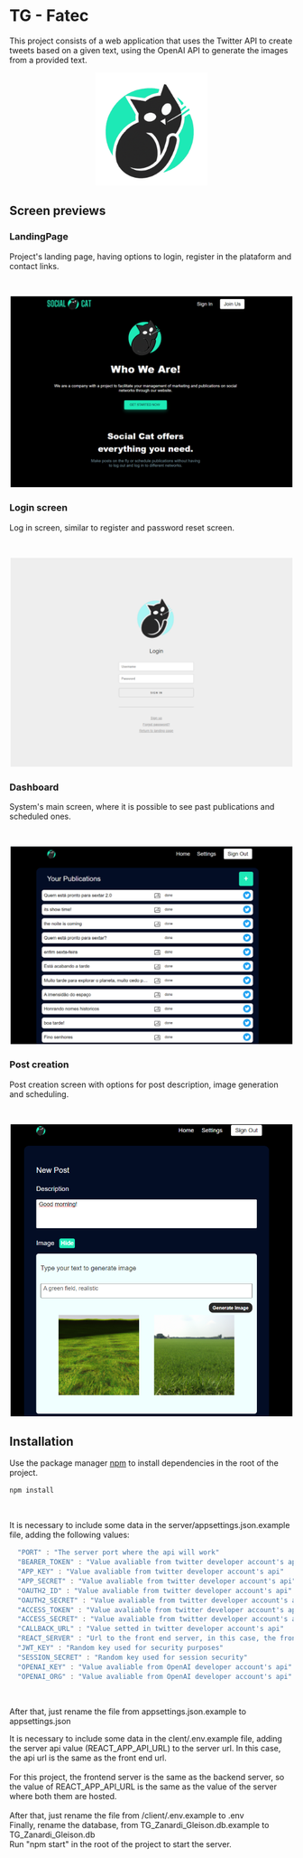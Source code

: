 # TG - Fatec

This project consists of a web application that uses the Twitter API to create tweets based on a given text, using the OpenAI API to generate the images from a provided text.
<p align="center">
  <img src="./client/public/tg-logo.png" alt="isolated" width="200"/>
</p>


## Screen previews

### LandingPage
Project's landing page, having options to login, register in the plataform and contact links.

<br>
<p align="center">
  <img src="./docs/images/landingpage.png" alt="isolated" width=500/>
</p>

### Login screen
Log in screen, similar to register and password reset screen.

<br>
<p align="center">
  <img src="./docs/images/login.png" alt="isolated" width=500/>
</p>

### Dashboard
System's main screen, where it is possible to see past publications and scheduled ones.

<br>
<p align="center">
  <img src="./docs/images/dashboard.png" alt="isolated" width=500/>
</p>

### Post creation
Post creation screen with options for post description, image generation and scheduling.

<br>
<p align="center">
  <img src="./docs/images/newpost.png" alt="isolated" width=500/>
</p>


## Installation

Use the package manager [npm](https://www.npmjs.com) to install dependencies in the root of the project.

```js
npm install
```

<br>

It is necessary to include some data in the server/appsettings.json.example file, adding the following values:
```js
  "PORT" : "The server port where the api will work"
  "BEARER_TOKEN" : "Value avaliable from twitter developer account's api"
  "APP_KEY" : "Value avaliable from twitter developer account's api"
  "APP_SECRET" : "Value avaliable from twitter developer account's api"
  "OAUTH2_ID" : "Value avaliable from twitter developer account's api"
  "OAUTH2_SECRET" : "Value avaliable from twitter developer account's api"
  "ACCESS_TOKEN" : "Value avaliable from twitter developer account's api"
  "ACCESS_SECRET" : "Value avaliable from twitter developer account's api"
  "CALLBACK_URL" : "Value setted in twitter developer account's api"
  "REACT_SERVER" : "Url to the front end server, in this case, the frontend server is the same as the backend server"
  "JWT_KEY" : "Random key used for security purposes"
  "SESSION_SECRET" : "Random key used for session security"
  "OPENAI_KEY" : "Value avaliable from OpenAI developer account's api"
  "OPENAI_ORG" : "Value avaliable from OpenAI developer account's api"
```
<br>

After that, just rename the file from appsettings.json.example to appsettings.json
<br>


It is necessary to include some data in the clent/.env.example file, adding the server api value (REACT_APP_API_URL) to the server url.
In this case, the api url is the same as the front end url.
<br>
<br>
For this project, the frontend server is the same as the backend server, so the value of REACT_APP_API_URL is the same as the value of the server where both them are hosted.
<br>
<br>
After that, just rename the file from /client/.env.example to .env
<br>
Finally, rename the database, from TG_Zanardi_Gleison.db.example to TG_Zanardi_Gleison.db
<br>
Run "npm start" in the root of the project to start the server.

